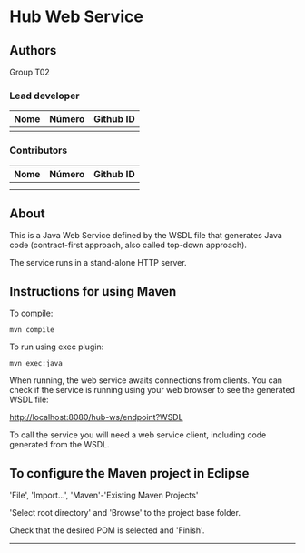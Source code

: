 # Hub Web Service

## Authors

Group T02

### Lead developer 

| Nome              | Número   | Github ID          |
| ----------------- | -------- | ------------------ | 
|                   |          |                    |


### Contributors

| Nome              | Número   | Github ID          |
| ----------------- | -------- | ------------------ | 
|                   |          |                    |
|                   |          |                    |


## About

This is a Java Web Service defined by the WSDL file that generates Java code
(contract-first approach, also called top-down approach).

The service runs in a stand-alone HTTP server.


## Instructions for using Maven

To compile:

```
mvn compile
```

To run using exec plugin:

```
mvn exec:java
```

When running, the web service awaits connections from clients.
You can check if the service is running using your web browser 
to see the generated WSDL file:

[http://localhost:8080/hub-ws/endpoint?WSDL](http://localhost:8080/hub-ws/endpoint?WSDL)

To call the service you will need a web service client,
including code generated from the WSDL.


## To configure the Maven project in Eclipse

'File', 'Import...', 'Maven'-'Existing Maven Projects'

'Select root directory' and 'Browse' to the project base folder.

Check that the desired POM is selected and 'Finish'.


----
